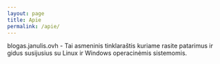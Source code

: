 ```yaml
---
layout: page
title: Apie
permalink: /apie/
---
```


blogas.janulis.ovh - Tai asmeninis tinklaraštis kuriame rasite patarimus ir gidus susijusius su Linux ir Windows operacinėmis sistemomis.


